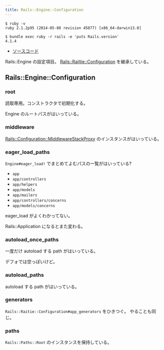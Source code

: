 ```yaml
---
title: Rails::Engine::Configuration
---
```


```
$ ruby -v
ruby 2.1.2p95 (2014-05-80 revision 45877) [x86_64-darwin13.0]
```

```
$ bundle exec ruby -r rails -e 'puts Rails.version'
4.1.4
```

* [ソースコード](https://github.com/rails/rails/blob/v4.1.2/railties/lib/rails/engine/configuration.rb)

Rails::Engine の設定項目。
[Rails::Railtie::Configuration](/rails/railtie/configuration) を継承している。

Rails::Engine::Configuration
---

### root

読取専用。コンストラクタで初期化する。

Engine のルートパスがはいっている。

### middleware

[Rails::Configuration::MiddlewareStackProxy](/rails/configuration) のインスタンスがはいっている。

### eager_load_paths

`Engine#eager_load!` でまとめてよむパスの一覧がはいっている?

* `app`
* `app/controllers`
* `app/helpers`
* `app/models`
* `app/mailers`
* `app/controllers/concerns`
* `app/models/concerns`

eager_load がよくわかってない。

Rails::Application になるとまた変わる。

### autoload_once_paths

一度だけ autoload する path がはいっている。

デフォでは空っぽいけど。

### autoload_paths

autoload する path がはいっている。

### generators

`Rails::Raitie::Configuration#app_generators` をひきつぐ。
やることも同じ。

### paths

`Rails::Paths::Root` のインスタンスを保持している。
